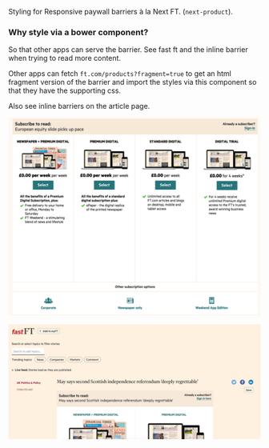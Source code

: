 Styling for Responsive paywall barriers à la Next FT. (`next-product`).

### Why style via a bower component?

So that other apps can serve the barrier. See fast ft and the inline barrier when trying to read more content.

Other apps can fetch `ft.com/products?fragment=true` to get an html fragment version of the barrier and import the styles via this component so that they have the supporting css.

Also see inline barriers on the article page.


![](demos/src/trial-barrier.png)

![](demos/src/fast-ft-barrier-inline.png)


